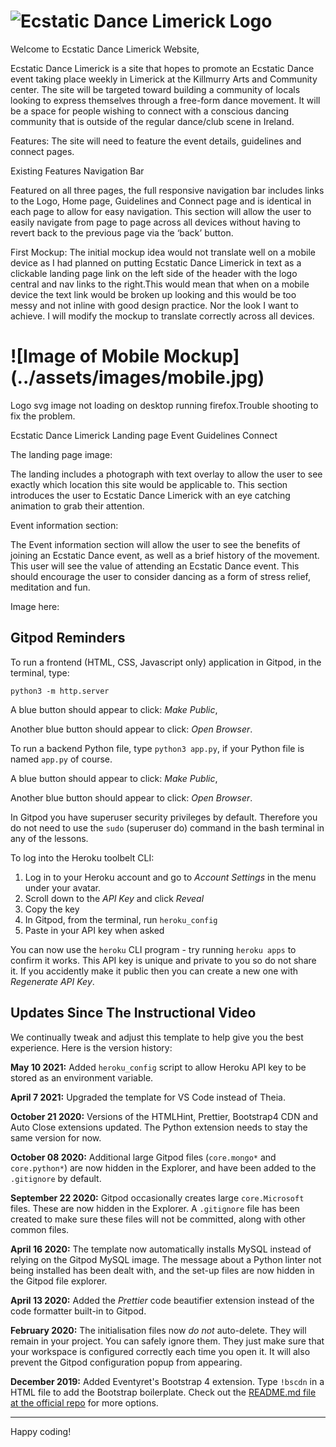 # ![Ecstatic Dance Limerick Logo]()

Welcome to Ecstatic Dance Limerick Website,

Ecstatic Dance Limerick is a site that hopes to promote an Ecstatic Dance event taking place weekly in Limerick at the Killmurry Arts and Community center. The site will be targeted toward building a community of locals looking to express themselves through a free-form dance movement. It will be a space for people wishing to connect with a conscious dancing community that is outside of the regular dance/club scene in Ireland.

Features:
The site will need to feature the event details, guidelines and connect pages.

Existing Features
Navigation Bar

Featured on all three pages, the full responsive navigation bar includes links to the Logo, Home page, Guidelines and Connect page and is identical in each page to allow for easy navigation.
This section will allow the user to easily navigate from page to page across all devices without having to revert back to the previous page via the ‘back’ button.

First Mockup:
The initial mockup idea would not translate well on a mobile device as I had planned on putting Ecstatic Dance Limerick in text as a clickable landing page link on the left side of the header with the logo central and nav links to the right.This would mean that when on a mobile device the text link would be broken up looking and this would be too messy and not inline with good design practice. Nor the look I want to achieve. I will modify the mockup to translate correctly across all devices.

# ![Image of Mobile Mockup] (../assets/images/mobile.jpg)


Logo svg image not loading on desktop running firefox.Trouble shooting to fix the problem.



Ecstatic Dance Limerick
Landing page                                        Event      Guidelines     Connect

The landing page image:

The landing includes a photograph with text overlay to allow the user to see exactly which location this site would be applicable to.
This section introduces the user to Ecstatic Dance Limerick with an eye catching animation to grab their attention.

Event information section:

The Event information section will allow the user to see the benefits of joining an Ecstatic Dance event, as well as a brief history of the movement.
This user will see the value of attending an Ecstatic Dance event. This should encourage the user to consider dancing as a form of stress relief, meditation and fun.

Image here:








## Gitpod Reminders

To run a frontend (HTML, CSS, Javascript only) application in Gitpod, in the terminal, type:

`python3 -m http.server`

A blue button should appear to click: _Make Public_,

Another blue button should appear to click: _Open Browser_.

To run a backend Python file, type `python3 app.py`, if your Python file is named `app.py` of course.

A blue button should appear to click: _Make Public_,

Another blue button should appear to click: _Open Browser_.

In Gitpod you have superuser security privileges by default. Therefore you do not need to use the `sudo` (superuser do) command in the bash terminal in any of the lessons.

To log into the Heroku toolbelt CLI:

1. Log in to your Heroku account and go to *Account Settings* in the menu under your avatar.
2. Scroll down to the *API Key* and click *Reveal*
3. Copy the key
4. In Gitpod, from the terminal, run `heroku_config`
5. Paste in your API key when asked

You can now use the `heroku` CLI program - try running `heroku apps` to confirm it works. This API key is unique and private to you so do not share it. If you accidently make it public then you can create a new one with _Regenerate API Key_.

## Updates Since The Instructional Video

We continually tweak and adjust this template to help give you the best experience. Here is the version history:

**May 10 2021:** Added `heroku_config` script to allow Heroku API key to be stored as an environment variable.

**April 7 2021:** Upgraded the template for VS Code instead of Theia.

**October 21 2020:** Versions of the HTMLHint, Prettier, Bootstrap4 CDN and Auto Close extensions updated. The Python extension needs to stay the same version for now.

**October 08 2020:** Additional large Gitpod files (`core.mongo*` and `core.python*`) are now hidden in the Explorer, and have been added to the `.gitignore` by default.

**September 22 2020:** Gitpod occasionally creates large `core.Microsoft` files. These are now hidden in the Explorer. A `.gitignore` file has been created to make sure these files will not be committed, along with other common files.

**April 16 2020:** The template now automatically installs MySQL instead of relying on the Gitpod MySQL image. The message about a Python linter not being installed has been dealt with, and the set-up files are now hidden in the Gitpod file explorer.

**April 13 2020:** Added the _Prettier_ code beautifier extension instead of the code formatter built-in to Gitpod.

**February 2020:** The initialisation files now _do not_ auto-delete. They will remain in your project. You can safely ignore them. They just make sure that your workspace is configured correctly each time you open it. It will also prevent the Gitpod configuration popup from appearing.

**December 2019:** Added Eventyret's Bootstrap 4 extension. Type `!bscdn` in a HTML file to add the Bootstrap boilerplate. Check out the <a href="https://github.com/Eventyret/vscode-bcdn" target="_blank">README.md file at the official repo</a> for more options.

---

Happy coding!
